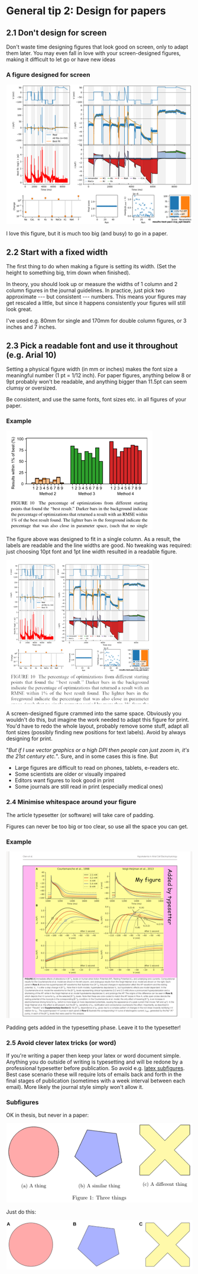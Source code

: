# General tip 2: Design for papers

## 2.1 Don't design for screen

Don't waste time designing figures that look good on screen, only to adapt them later.
You may even fall in love with your screen-designed figures, making it difficult to let go or have new ideas

### A figure designed for screen
![Look at this](./figures-1/one-page-paci-vcp_opt-beat1.png)

I love this figure, but it is much too big (and busy) to go in a paper.

## 2.2 Start with a fixed width

The first thing to do when making a figure is setting its width.
(Set the height to something big, trim down when finished).

In theory, you should look up or measure the widths of 1 column and 2 column figures in the journal guidelines.
In practice, just pick two approximate --- but consistent --- numbers.
This means your figures may get rescaled a little, but since it happens consistently your figures will still look great.

I've used e.g. 80mm for single and 170mm for double column figures, or 3 inches and 7 inches.

## 2.3 Pick a readable font and use it throughout (e.g. Arial 10)
  
Setting a physical figure width (in mm or inches) makes the font size a meaningful number (1 pt = 1/12 inch).
For paper figures, anything below 8 or 9pt probably won't be readable, and anything bigger than 11.5pt can seem clumsy or oversized.

Be consistent, and use the same fonts, font sizes etc. in all figures of your paper.

### Example

![fig](./figures-1/fixed-width-good.png)

The figure above was designed to fit in a single column.
As a result, the labels are readable and the line widths are good.
No tweaking was required: just choosing 10pt font and 1pt line width resulted in a readable figure.

<img src="./figures-1/fixed-width-bad.png" width="396" />

A screen-designed figure crammed into the same space.
Obviously you wouldn't do this, but imagine the work needed to adapt this figure for print.
You'd have to redo the whole layout, probably remove some stuff, adapt all font sizes (possibly finding new positions for text labels).
Avoid by always designing for print.

"_But if I use vector graphics or a high DPI then people can just zoom in, it's the 21st century etc._".
Sure, and in some cases this is fine. But
- Large figures are difficult to read on phones, tablets, e-readers etc.
- Some scientists are older or visually impaired
- Editors want figures to look good in print
- Some journals are still read in print (especially medical ones)

### 2.4 Minimise whitespace around your figure

The article typesetter (or software) will take care of padding.

Figures can never be too big or too clear, so use all the space you can get.

### Example

![fig](./figures-1/dont-add-padding.png)

Padding gets added in the typesetting phase.
Leave it to the typesetter!

### 2.5 Avoid clever latex tricks (or word)

If you're writing a paper then keep your latex or word document simple.
Anything you do outside of writing is typesetting and will be redone by a professional typesetter before publication.
So avoid e.g. [latex subfigures](https://www.overleaf.com/learn/latex/How_to_Write_a_Thesis_in_LaTeX_(Part_3)%3A_Figures%2C_Subfigures_and_Tables#Subfigures).
Best case scenario these will require lots of emails back and forth in the final stages of publication (sometimes with a week interval between each email).
More likely the journal style simply won't allow it.

### Subfigures

OK in thesis, but never in a paper:

![fig](./figures-1/subfigures-1.png)

Just do this:

![fig](./figures-1/subfigures-2.svg)

